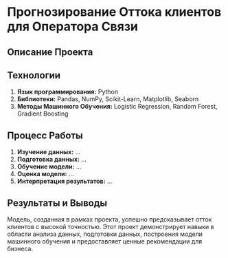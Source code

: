# Прогнозирование Оттока клиентов для Оператора Связи 

## Описание Проекта

## Технологии

1. **Язык программирования:** Python
2. **Библиотеки:** Pandas, NumPy, Scikit-Learn, Matplotlib, Seaborn
3. **Методы Машинного Обучения:** Logistic Regression, Random Forest, Gradient Boosting

## Процесс Работы

1. **Изучение данных:** ...
2. **Подготовка данных:** ...
3. **Обучение модели:** ...
4. **Оценка модели:** ...
5. **Интерпретация результатов:** ...

## Результаты и Выводы

Модель, созданная в рамках проекта, успешно предсказывает отток клиентов с высокой точностью. 
Этот проект демонстрирует навыки в области анализа данных, подготовки данных, построения модели машинного обучения и предоставляет ценные рекомендации для бизнеса.
